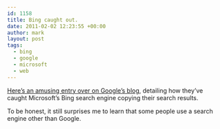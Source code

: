 ```yaml
---
id: 1158
title: Bing caught out.
date: 2011-02-02 12:23:55 +00:00
author: mark
layout: post
tags:
  - bing
  - google
  - microsoft
  - web
---
```

[Here&#8217;s an amusing entry over on Google&#8217;s blog](http://googleblog.blogspot.com/2011/02/microsofts-bing-uses-google-search.html), detailing how they&#8217;ve caught Microsoft&#8217;s Bing search engine copying their search results.

To be honest, it still surprises me to learn that some people use a search engine other than Google.